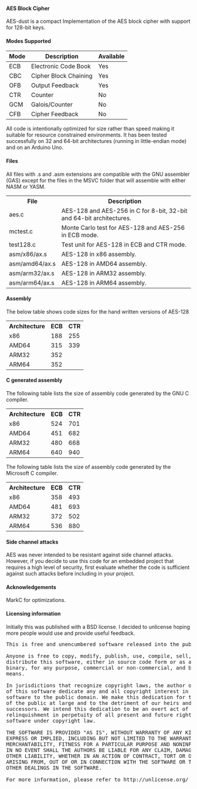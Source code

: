 ﻿<h4>AES Block Cipher</h4>

<p>AES-dust is a compact Implementation of the AES block cipher with support for 128-bit keys.</p>

<h4>Modes Supported</h4>

<table>
<thead>
  <tr>
    <th>Mode</th>
    <th>Description</th>
    <th>Available</th>
  </tr>
</thead>
<tbody>
  <tr>
    <td>ECB</td>
    <td>Electronic Code Book</td>
    <td>Yes</td>
  </tr>
  <tr>
    <td>CBC</td>
    <td>Cipher Block Chaining</td>
    <td>Yes</td>
  </tr>
  <tr>
    <td>OFB</td>
    <td>Output Feedback</td>
    <td>Yes</td>
  </tr>
  <tr>
    <td>CTR</td>
    <td>Counter</td>
    <td>No</td>
  </tr>
  <tr>
    <td>GCM</td>
    <td>Galois/Counter</td>
    <td>No</td>
  </tr>
  <tr>
    <td>CFB</td>
    <td>Cipher Feedback</td>
    <td>No</td>
  </tr>
</tbody>
</table>

<p>All code is intentionally optimized for size rather than speed making it suitable for resource constrained environments. It has been tested successfully on 32 and 64-bit architectures (running in little-endian mode) and on an Arduino Uno.</p>

<h4>Files</h4>

<p>All files with .s and .asm extensions are compatible with the GNU assembler (GAS) except for the files in the MSVC folder that will assemble with either NASM or YASM.</p>

<table>
  <tr>
    <th>File</th>
    <th>Description</th>
  </tr>
  <tr>
    <td>aes.c</td>
    <td>AES-128 and AES-256 in C for 8-bit, 32-bit and 64-bit architectures.</td>
  </tr>
  <tr>
    <td>mctest.c</td>
    <td>Monte Carlo test for AES-128 and AES-256 in ECB mode.</td>
  </tr>
  <tr>
    <td>test128.c</td>
    <td>Test unit for AES-128 in ECB and CTR mode.</td>
  </tr>
  <tr>
    <td>asm/x86/ax.s</td>
    <td>AES-128 in x86 assembly.</td>
  </tr>
  <tr>
    <td>asm/amd64/ax.s</td>
    <td>AES-128 in AMD64 assembly.</td>
  </tr>
  <tr>
    <td>asm/arm32/ax.s</td>
    <td>AES-128 in ARM32 assembly.</td>
  </tr>
  <tr>
    <td>asm/arm64/ax.s</td>
    <td>AES-128 in ARM64 assembly.</td>
  </tr>
</table>

<h4>Assembly</h4>

<p>The below table shows code sizes for the hand written versions of AES-128</p>

<table>
  <tr>
    <th>Architecture</th>
    <th>ECB</th>
    <th>CTR</th>
  </tr>
  <tr>
    <td>x86</td>
    <td>188</td>
    <td>255</td>
  </tr>
  <tr>
    <td>AMD64</td>
    <td>315</td>
    <td>339</td>
  </tr>
  <tr>
    <td>ARM32</td>
    <td>352</td>
    <td></td>
  </tr>
  <tr>
    <td>ARM64</td>
    <td>352</td>
    <td></td>
  </tr>
</table>

<h4>C generated assembly</h4>

<p>The following table lists the size of assembly code generated by the GNU C compiler.</p>

<table>
  <tr>
    <th>Architecture</th>
    <th>ECB</th>
    <th>CTR</th>
  </tr>
  <tr>
    <td>x86</td>
    <td>524</td>
    <td>701</td>
  </tr>
  <tr>
    <td>AMD64</td>
    <td>451</td>
    <td>682</td>
  </tr>
  <tr>
    <td>ARM32</td>
    <td>480</td>
    <td>668</td>
  </tr>
  <tr>
    <td>ARM64</td>
    <td>640</td>
    <td>940</td>
  </tr>
</table>

<p>The following table lists the size of assembly code generated by the Microsoft C compiler.</p>

<table>
  <tr>
    <th>Architecture</th>
    <th>ECB</th>
    <th>CTR</th>
  </tr>
  <tr>
    <td>x86</td>
    <td>358</td>
    <td>493</td>
  </tr>
  <tr>
    <td>AMD64</td>
    <td>481</td>
    <td>693</td>
  </tr>
  <tr>
    <td>ARM32</td>
    <td>372</td>
    <td>502</td>
  </tr>
  <tr>
    <td>ARM64</td>
    <td>536</td>
    <td>880</td>
  </tr>
</table>

<h4>Side channel attacks</h4>

<p>AES was never intended to be resistant against side channel attacks. However, if you decide to use this code for an embedded project that requires a high level of security, first evaluate whether the code is sufficient against such attacks before including in your project.</p>

<h4>Acknowledgements</h4>

<p>MarkC for optimizations.</p>

<h4>Licensing information</h4>

<p>Initially this was published with a BSD license. I decided to unlicense hoping more people would use and provide useful feedback.</p>

<pre>
This is free and unencumbered software released into the public domain.

Anyone is free to copy, modify, publish, use, compile, sell, or
distribute this software, either in source code form or as a compiled
binary, for any purpose, commercial or non-commercial, and by any
means.

In jurisdictions that recognize copyright laws, the author or authors
of this software dedicate any and all copyright interest in the
software to the public domain. We make this dedication for the benefit
of the public at large and to the detriment of our heirs and
successors. We intend this dedication to be an overt act of
relinquishment in perpetuity of all present and future rights to this
software under copyright law.

THE SOFTWARE IS PROVIDED "AS IS", WITHOUT WARRANTY OF ANY KIND,
EXPRESS OR IMPLIED, INCLUDING BUT NOT LIMITED TO THE WARRANTIES OF
MERCHANTABILITY, FITNESS FOR A PARTICULAR PURPOSE AND NONINFRINGEMENT.
IN NO EVENT SHALL THE AUTHORS BE LIABLE FOR ANY CLAIM, DAMAGES OR
OTHER LIABILITY, WHETHER IN AN ACTION OF CONTRACT, TORT OR OTHERWISE,
ARISING FROM, OUT OF OR IN CONNECTION WITH THE SOFTWARE OR THE USE OR
OTHER DEALINGS IN THE SOFTWARE.

For more information, please refer to http://unlicense.org/
</pre>
